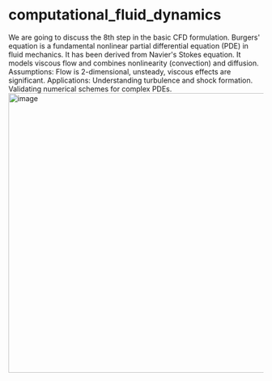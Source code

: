 # computational_fluid_dynamics
We are going to discuss the 8th step in the basic CFD formulation.
Burgers' equation is a fundamental nonlinear partial differential equation (PDE) in fluid mechanics.
It has been derived from Navier's Stokes equation.
It models viscous flow and combines nonlinearity (convection) and diffusion.
Assumptions: Flow is 2-dimensional, unsteady, viscous effects are significant.
Applications:
Understanding turbulence and shock formation.
Validating numerical schemes for complex PDEs.
<img width="1744" height="553" alt="image" src="https://github.com/user-attachments/assets/2a1838ee-1543-4e18-8534-b5221b563150" />

